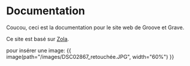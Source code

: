 # Documentation 

Coucou, ceci est la documentation pour le site web de Groove et Grave.

Ce site est basé sur [Zola](https://www.getzola.org/).

pour insérer une image:
{{ image(path="/images/DSC02867_retouchée.JPG", width="60%") }}
